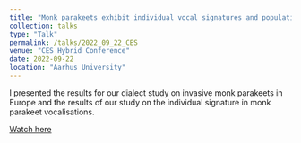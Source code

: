 ```yaml
---
title: "Monk parakeets exhibit individual vocal signatures and population-level dialects in their vocalisations"
collection: talks
type: "Talk"
permalink: /talks/2022_09_22_CES
venue: "CES Hybrid Conference"
date: 2022-09-22
location: "Aarhus University"
---
```


I presented the results for our dialect study on invasive monk parakeets in Europe and the results of our study on the individual signature in monk parakeet vocalisations. 

[Watch here](https://youtu.be/Aw_12WY8jBE)